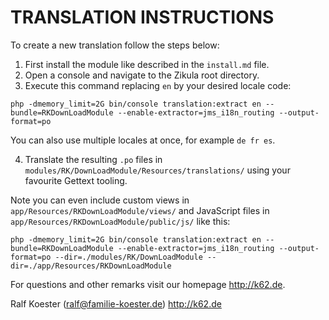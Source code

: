 # TRANSLATION INSTRUCTIONS

To create a new translation follow the steps below:

1. First install the module like described in the `install.md` file.
2. Open a console and navigate to the Zikula root directory.
3. Execute this command replacing `en` by your desired locale code:

`php -dmemory_limit=2G bin/console translation:extract en --bundle=RKDownLoadModule --enable-extractor=jms_i18n_routing --output-format=po`

You can also use multiple locales at once, for example `de fr es`.

4. Translate the resulting `.po` files in `modules/RK/DownLoadModule/Resources/translations/` using your favourite Gettext tooling.

Note you can even include custom views in `app/Resources/RKDownLoadModule/views/` and JavaScript files in `app/Resources/RKDownLoadModule/public/js/` like this:

`php -dmemory_limit=2G bin/console translation:extract en --bundle=RKDownLoadModule --enable-extractor=jms_i18n_routing --output-format=po --dir=./modules/RK/DownLoadModule --dir=./app/Resources/RKDownLoadModule`

For questions and other remarks visit our homepage http://k62.de.

Ralf Koester (ralf@familie-koester.de)
http://k62.de
